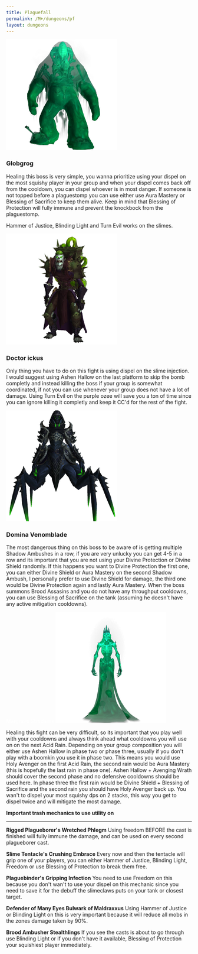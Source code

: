 ```yaml
---
title: Plaguefall
permalink: /M+/dungeons/pf
layout: dungeons
---
```

<a style="color: white">
    <img src="/assets/img/dungeons/globgrog.png" class="dungeon_boss"/>
</a>

### Globgrog

Healing this boss is very simple, you wanna prioritize using your dispel on the most squishy player in your group and when your dispel comes back off from the cooldown, you can dispel whoever is in most danger. If someone is not topped before a plaguestomp you can use either use Aura Mastery or Blessing of Sacrifice to keep them alive. Keep in mind that Blessing of Protection will fully immune and prevent the knockbock from the plaguestomp.

Hammer of Justice, Blinding Light and Turn Evil works on the slimes.

<a style="color: white">
    <img src="/assets/img/dungeons/doctor.png" class="dungeon_boss"/>
</a>

### Doctor ickus

Only thing you have to do on this fight is using dispel on the slime injection. I would suggest using Ashen Hallow on the last platform to skip the bomb completly and instead killing the boss if your group is somewhat coordinated, if not you can use whenever your group does not have a lot of damage. Using Turn Evil on the purple ozee will save you a ton of time since you can ignore killing it completly and keep it CC'd for the rest of the fight.

<a style="color: white">
    <img src="/assets/img/dungeons/domina.png" class="dungeon_boss"/>
</a>

### Domina Venomblade

The most dangerous thing on this boss to be aware of is getting multiple Shadow Ambushes in a row, if you are very unlucky you can get 4-5 in a row and its important that you are not using your Divine Protection or Divine Shield randomly. If this happens you want to Divine Protection the first one, you can either Divine Shield or Aura Mastery on the second Shadow Ambush, I personally prefer to use Divine Shield for damage, the third one would be Divine Protection again and lastly Aura Mastery. When the boss summons Brood Assasins and you do not have any throughput cooldowns, you can use Blessing of Sacrifice on the tank (assuming he doesn't have any active mitigation cooldowns).

<a style="color: white">
    Margrave Stradama
    <img src="/assets/img/dungeons/margrave.png" class="dungeon_boss"/>
</a>

Healing this fight can be very difficult, so its important that you play well with your cooldowns and always think ahead what cooldowns you will use on on the next Acid Rain. Depending on your group composition you will either use Ashen Hallow in phase two or phase three, usually if you don't play with a boomkin you use it in phase two. This means you would use Holy Avenger on the first Acid Rain, the second rain would be Aura Mastery (this is hopefully the last rain in phase one). Ashen Hallow + Avenging Wrath should cover the second phase and no defensive cooldowns should be used here. In phase three the first rain would be Divine Shield + Blessing of Sacrifice and the second rain you should have Holy Avenger back up. You wan't to dispel your most squishy dps on 2 stacks, this way you get to dispel twice and will mitigate the most damage.

**Important trash mechanics to use utility on**

---
**Rigged Plagueborer's Wretched Phlegm** Using freedom BEFORE the cast is finished will fully immune the damage, and can be used on every second plagueborer cast.

**Slime Tentacle's Crushing Embrace** Every now and then the tentacle will grip one of your players, you can either Hammer of Justice, Blinding Light, Freedom or use Blessing of Protection to break them free.

**Plaguebinder's Gripping Infection** You need to use Freedom on this because you don't wan't to use your dispel on this mechanic since you need to save it for the debuff the slimeclaws puts on your tank or closest target.

**Defender of Many Eyes Bulwark of Maldraxxus** Using Hammer of Justice or Blinding Light on this is very important because it will reduce all mobs in the zones damage taken by 90%.

**Brood Ambusher Stealthlings** If you see the casts is about to go through use Blinding Light or if you don't have it available, Blessing of Protection your squishiest player immediately.
